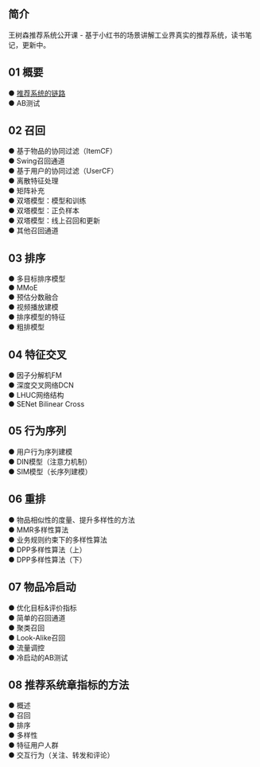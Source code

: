 ## 简介
王树森推荐系统公开课 - 基于小红书的场景讲解工业界真实的推荐系统，读书笔记，更新中。

## 01 概要
●  [推荐系统的链路](https://github.com/solidglue/Recommender_Systems/blob/master/01_Basic/01_Recommder_flow.md)  
●  AB测试  

## 02 召回
●  基于物品的协同过滤（ItemCF）  
●  Swing召回通道  
●  基于用户的协同过滤（UserCF）  
●  离散特征处理  
●  矩阵补充  
●  双塔模型：模型和训练  
●  双塔模型：正负样本  
●  双塔模型：线上召回和更新  
●  其他召回通道  

## 03 排序
●  多目标排序模型  
●  MMoE  
●  预估分数融合  
●  视频播放建模  
●  排序模型的特征  
●  粗排模型  

## 04 特征交叉
●  因子分解机FM  
●  深度交叉网络DCN  
●  LHUC网络结构  
●  SENet Bilinear Cross  

## 05 行为序列
●  用户行为序列建模  
●  DIN模型（注意力机制）  
●  SIM模型（长序列建模）  

## 06 重排
●  物品相似性的度量、提升多样性的方法  
●  MMR多样性算法  
●  业务规则约束下的多样性算法  
●  DPP多样性算法（上）  
●  DPP多样性算法（下）  

## 07 物品冷启动
●  优化目标&评价指标  
●  简单的召回通道  
●  聚类召回  
●  Look-Alike召回  
●  流量调控  
●  冷启动的AB测试  

## 08 推荐系统章指标的方法
●  概述  
●  召回  
●  排序  
●  多样性  
●  特征用户人群  
●  交互行为（关注、转发和评论）  


